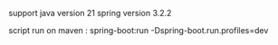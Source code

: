 support java version 21
spring version 3.2.2

script run on maven :
spring-boot:run -Dspring-boot.run.profiles=dev

